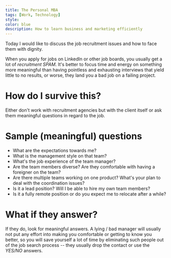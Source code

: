 ```yaml
---
title: The Personal MBA
tags: [Work, Technology]
style: 
color: blue
description: How to learn business and marketing efficiently
---
```


Today I would like to discuss the job recruitment issues and how to face them with dignity.

When you apply for jobs on LinkedIn or other job boards, you usually get a lot of *recruitment SPAM*.
It's better to focus time and energy on something more meaningful than having pointless and exhausting interviews that yield little to no results, or worse, they land you a bad job on a failing project.

# How do I survive this?

Either don't work with recruitment agencies but with the client itself or ask them meaningful questions in regard to the job.

# Sample (meaningful) questions

* What are the expectations towards me?
* What is the management style on that team?
* What's the job experience of the team manager?
* Are the team members diverse? Are they comfortable with having a foreigner on the team?
* Are there multiple teams working on one product? What's your plan to deal with the coordination issues?
* Is it a lead position? Will I be able to hire my own team members?
* Is it a fully remote position or do you expect me to relocate after a while?

# What if they answer?

If they do, look for meaningful answers. A lying / bad manager will usually not put any effort into making you comfortable or getting to know you better, so you will save yourself a lot of time by eliminating such people out of the job search process -- they usually drop the contact or use the *YES/NO* answers.